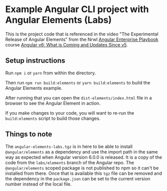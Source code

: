 # Example Angular CLI project with Angular Elements (Labs)
This is the project code that is referenced in the video "The Experimental Release of Angular Elements"
from the Nrwl [Angular Enterprise Playbook](https://angularplaybook.com/) course [Angular v6: What is Coming and Updates Since v5](https://angularplaybook.com/p/angular-v6-what-is-coming-and-updates-since-v5).

## Setup instructions
Run `npm i` or `yarn` from within the directory.

Then run `npm run build:elements` or `yarn build:elements` to build the Angular Elements example.

After running that you can open the `dist-elements/index.html` file in a browser to see the Angular Element in action.

If you make changes to your code, you will want to re-run the `build:elements` script to build those changes.

## Things to note
The `angular-elements-labs.tgz` is in here to be able to install `@angular/elements` as a dependency and use the import path in the same way as expected when Angular version 6.0.0 is released. It is a copy of the code from the `labs/elements` branch of the Angular repo. The `@angular/elements` scoped package is not published to npm so it can't be installed from there. Once that is available this `tgz` file can be removed and the dependency in the `package.json` can be set to the current version number instead of the local file.